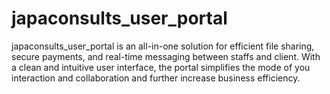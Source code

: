 # japaconsults_user_portal
japaconsults_user_portal is an all-in-one solution for efficient file sharing, secure payments, and real-time messaging between staffs and client. With a clean and intuitive user interface, the portal simplifies the mode of you interaction and collaboration and further increase business efficiency.
